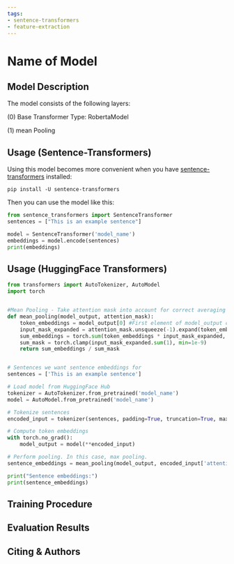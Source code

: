 ```yaml
---
tags:
- sentence-transformers
- feature-extraction
---
```


# Name of Model

<!--- Describe your model here -->

## Model Description
The model consists of the following layers:

(0) Base Transformer Type: RobertaModel

(1) mean Pooling


## Usage (Sentence-Transformers)

Using this model becomes more convenient when you have [sentence-transformers](https://github.com/UKPLab/sentence-transformers) installed:

```
pip install -U sentence-transformers
```

Then you can use the model like this:

```python
from sentence_transformers import SentenceTransformer
sentences = ["This is an example sentence"]

model = SentenceTransformer('model_name')
embeddings = model.encode(sentences)
print(embeddings)
```


## Usage (HuggingFace Transformers)

```python
from transformers import AutoTokenizer, AutoModel
import torch


#Mean Pooling - Take attention mask into account for correct averaging
def mean_pooling(model_output, attention_mask):
    token_embeddings = model_output[0] #First element of model_output contains all token embeddings
    input_mask_expanded = attention_mask.unsqueeze(-1).expand(token_embeddings.size()).float()
    sum_embeddings = torch.sum(token_embeddings * input_mask_expanded, 1)
    sum_mask = torch.clamp(input_mask_expanded.sum(1), min=1e-9)
    return sum_embeddings / sum_mask


# Sentences we want sentence embeddings for
sentences = ['This is an example sentence']

# Load model from HuggingFace Hub
tokenizer = AutoTokenizer.from_pretrained('model_name')
model = AutoModel.from_pretrained('model_name')

# Tokenize sentences
encoded_input = tokenizer(sentences, padding=True, truncation=True, max_length=128, return_tensors='pt')

# Compute token embeddings
with torch.no_grad():
    model_output = model(**encoded_input)

# Perform pooling. In this case, max pooling.
sentence_embeddings = mean_pooling(model_output, encoded_input['attention_mask'])

print("Sentence embeddings:")
print(sentence_embeddings)
```



## Training Procedure

<!--- Describe how your model was trained -->

## Evaluation Results

<!--- Describe how your model was evaluated -->

## Citing & Authors

<!--- Describe where people can find more information -->
